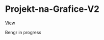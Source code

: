 # Projekt-na-Grafice-V2
[View](https://pablomikes.github.io/Projekt-na-Grafice-V2/)
<p>Bengr in progress<p>

